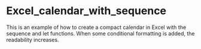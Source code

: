 # Excel_calendar_with_sequence
This is an example of how to create a compact calendar in Excel with the sequence and let functions.
When some conditional formatting is added, the readability increases.
